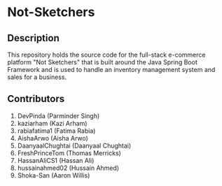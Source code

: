 # Not-Sketchers

## Description

This repository holds the source code for the full-stack e-commerce platform "Not Sketchers" that is built around the Java Spring Boot Framework and is used to handle an inventory management system and sales for a business.

## Contributors

1. DevPinda (Parminder Singh)
2. kaziarham (Kazi Arham)
3. rabiafatima1 (Fatima Rabia)
4. AishaArwo (Aisha Arwo)
5. DaanyaalChughtai (Daanyaal Chughtai)
6. FreshPrinceTom (Thomas Merricks)
7. HassanAliCS1 (Hassan Ali)
8. hussainahmed02 (Hussain Ahmed)
9. Shoka-San (Aaron Willis)
